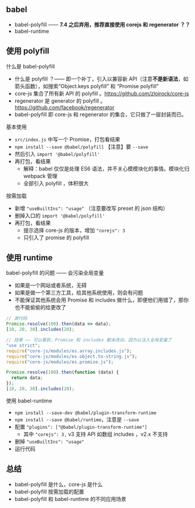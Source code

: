 ## babel

- babel-polyfill —— **7.4 之后弃用，推荐直接使用 corejs 和 regenerator ？？**
- babel-runtime

## 使用 polyfill

什么是 babel-polyfill

- 什么是 polyfill ？—— 即一个补丁，引入以兼容新 API（注意**不是新语法**，如箭头函数），如搜索“Object.keys polyfill” 和 “Promise polyfill”
- core-js 集合了所有新 API 的 polyfill 。https://github.com/zloirock/core-js
- regenerator 是 generator 的 polyfill 。 https://github.com/facebook/regenerator
- babel-polyfill 即 core-js 和 regenerator 的集合，它只做了一层封装而已。

基本使用

- `src/index.js` 中写一个 Promise，打包看结果
- `npm install --save @babel/polyfill` 【注意】要 `--save`
- 然后引入 `import '@babel/polyfill'`
- 再打包，看结果
  - 解释：babel 仅仅是处理 ES6 语法，并不关心模模块化的事情。模块化归 webpack 管理
  - 全部引入 polyfill ，体积很大

按需加载

- 新增 `"useBuiltIns": "usage"` （注意要改写 preset 的 json 结构）
- 删掉入口的 `import '@babel/polyfill'`
- 再打包，看结果
  - 提示选择 core-js 的版本，增加 `"corejs": 3`
  - 只引入了 promise 的 polyfill

## 使用 runtime

babel-polyfill 的问题 —— 会污染全局变量

- 如果是一个网站或者系统，无碍
- 如果是做一个第三方工具，给其他系统使用，则会有问题
- 不能保证其他系统会用 Promise 和 includes 做什么，即便他们用错了，那你也不能偷偷的给更改了

```js
// 源代码
Promise.resolve(100).then(data => data);
[10, 20, 30].includes(20);

// 结果 —— 可以看到，Promise 和 includes 都未改动，因为以注入全局变量了
"use strict";
require("core-js/modules/es.array.includes.js");
require("core-js/modules/es.object.to-string.js");
require("core-js/modules/es.promise.js");

Promise.resolve(100).then(function (data) {
  return data;
});
[10, 20, 30].includes(20);
```

使用 babel-runtime

- `npm install --save-dev @babel/plugin-transform-runtime`
- `npm install --save @babel/runtime`，注意是 `--save`
- 配置 `"plugins": ["@babel/plugin-transform-runtime"]`
  - 其中 `"corejs": 3,` v3 支持 API 如数组 includes ，v2.x 不支持
- 删掉 `"useBuiltIns": "usage"`
- 运行代码

## 总结

- babel-polyfill 是什么，core-js 是什么
- babel-polyfill 按需加载的配置
- babel-polyfill 和 babel-runtime 的不同应用场景
